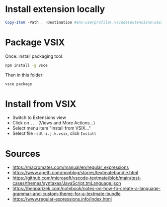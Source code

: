 # Install extension locally

```ps1
Copy-Item -Path . -Destination #env:userprofile\.vscode\extensions\oasis-open.rsdl-0.0.1 -Recurse -force
```

# Package VSIX

Once: install packaging tool:

```sh
npm install -g vsce
```

Then in this folder:

```sh
vsce package
```

# Install from VSIX

- Switch to Extensions view
- Click on `...` (Views and More Actions...)
- Select menu item "Install from VSIX..."
- Select file `rsdl-i.j.k.vsix`, click `Install`

# Sources

- https://macromates.com/manual/en/regular_expressions
- https://www.apeth.com/nonblog/stories/textmatebundle.html
- https://github.com/microsoft/vscode-textmate/blob/main/test-cases/themes/syntaxes/JavaScript.tmLanguage.json
- https://benparizek.com/notebook/notes-on-how-to-create-a-language-grammar-and-custom-theme-for-a-textmate-bundle
- https://www.regular-expressions.info/index.html
